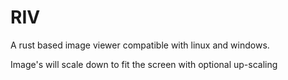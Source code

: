 # RIV

A rust based image viewer compatible with linux and windows.

Image's will scale down to fit the screen with optional up-scaling

